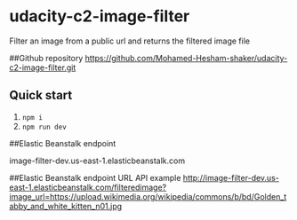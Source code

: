 # udacity-c2-image-filter
Filter an image from a public url and returns the filtered image file

##Github repository
https://github.com/Mohamed-Hesham-shaker/udacity-c2-image-filter.git

## Quick start

1. `npm i`
2.  `npm run dev`

##Elastic Beanstalk endpoint

image-filter-dev.us-east-1.elasticbeanstalk.com


##Elastic Beanstalk endpoint URL API example
http://image-filter-dev.us-east-1.elasticbeanstalk.com/filteredimage?image_url=https://upload.wikimedia.org/wikipedia/commons/b/bd/Golden_tabby_and_white_kitten_n01.jpg

